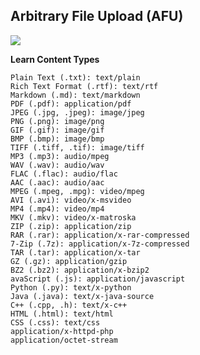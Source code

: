 ## Arbitrary File Upload (AFU)
![](https://i0.wp.com/blog.intigriti.com/wp-content/uploads/2020/05/file-upload.png?fit=1050%2C750&ssl=1)

**Learn Content Types**
```
Plain Text (.txt): text/plain
Rich Text Format (.rtf): text/rtf
Markdown (.md): text/markdown
PDF (.pdf): application/pdf
JPEG (.jpg, .jpeg): image/jpeg
PNG (.png): image/png
GIF (.gif): image/gif
BMP (.bmp): image/bmp
TIFF (.tiff, .tif): image/tiff
MP3 (.mp3): audio/mpeg
WAV (.wav): audio/wav
FLAC (.flac): audio/flac
AAC (.aac): audio/aac
MPEG (.mpeg, .mpg): video/mpeg
AVI (.avi): video/x-msvideo
MP4 (.mp4): video/mp4
MKV (.mkv): video/x-matroska
ZIP (.zip): application/zip
RAR (.rar): application/x-rar-compressed
7-Zip (.7z): application/x-7z-compressed
TAR (.tar): application/x-tar
GZ (.gz): application/gzip
BZ2 (.bz2): application/x-bzip2
avaScript (.js): application/javascript
Python (.py): text/x-python
Java (.java): text/x-java-source
C++ (.cpp, .h): text/x-c++
HTML (.html): text/html
CSS (.css): text/css
application/x-httpd-php
application/octet-stream
```
